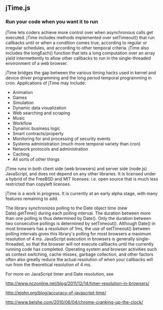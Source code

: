 ## jTime.js
### Run your code when you want it to run

jTime lets coders achieve more control over when asynchronous calls 
get executed. jTime includes methods implemented over setTimeout()
that run callbacks until or when a condition comes true, according to 
regular or irregular schedules, and according to other temporal criteria. 
jTime also includes the longEach() function that lets a long computation 
over an array yield intermettently to allow other callbacks to run in 
the single-threaded environment of a web browser.

jTime bridges the gap between the various timing hacks used in kernel and 
device driver programming and the long period temporal programming in 
cron. Applications of jTime may include:

* Animation
* Games
* Simulation
* Dynamic data visualization
* Web searching and scraping
* Music
* Workflow
* Dynamic business logic
* Smart contracts/property
* Monitoring for and processing of security events
* Systems administration (much more temporal variety than cron)
* Network protocols and administration 
* Caching
* All sorts of other things

jTime runs in both client side (web browsers) and server side (node.js) 
JavaScript, and does not depend on any other libraries. It is licensed 
under a hybrid of the FreeBSD and MIT licenses: i.e. open source that is 
much less restricted than copyleft licenses.

jTime is a work in progress. It is currently at an early alpha
stage, with many features remaining to add.

The library synchronizes polling to the Date object time
        (new Date).getTime()
during each polling interval. The duration between more than one
polling is thus determined by Date(). Only the duration between 
two consecutive pollings is determined by setTimeout(). Although
Date() in most browsers has a resolution of 1ms, the use of
setTimeout() between polling intervals gives this library's polling 
for most browsers a maximum resolution of 4 ms.  JavaScript execution in 
browsers is generally single-threaded, so that the browser will not execute 
callbacks until the currently running code has completed.  Operating system and
browser activities such as context switching, cache misses, garbage
collection, and other factors often also greatly reduce the actual
resolution of when your callbacks will run from the theoretical 
resolution of 4 ms.

For more on JavaScript timer and Date resolution, see 

http://www.nczonline.net/blog/2011/12/14/timer-resolution-in-browsers/

http://ejohn.org/blog/accuracy-of-javascript-time/

http://www.belshe.com/2010/06/04/chrome-cranking-up-the-clock/


